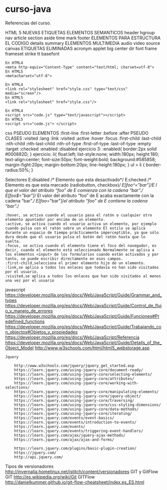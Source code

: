 # curso-java

Referencias del curso.

HTML 5
	NUEVAS ETIQUETAS
		ELEMENTOS SEMANTICOS
			header
			hgroup
			nav
			article
			section
			aside
			time
			mark
			footer
		ELEMENTOS PARA ESTRUCTURA EL CODIGO
			details
			summary
		ELEMENTOS MULTIMEDIA
			audio
			video
			source
			canvas
	ETIQUETAS ELIMINADAS
		acronym
		applet
		big
		center
		dir
		font
		frame
		frameset
		strike
		tt
		basefont


	En HTML4 
	<meta http-equiv="Content-Type" content="text/html; charset=utf-8">
	En HTML5 
	<metacharset="utf-8">

	En HTML4 
	<link rel="stylesheet" href="style.css" type="text/css" media="screen"/>
	En HTML5
	<link rel="stylesheet" href="style.css"/>

	En HTML4 
	<script src="code.js" type="text/javascript"></script>
	En HTML5
	<script src="code.js"> </script>

css
	PSEUDO ELEMENTOS
		:first-line
		:first-letter
		:before
		:after
	PSEUDO CLASES
		:visited
		:lang
	    :link
	    :visited
	    :active
	    :hover
	    :focus
	    :first-child
	    :last-child
	    :nth-child
	    :nth-last-child
	    :nth-of-type
	    :first-of-type
	    :last-of-type
	    :empty
	    :target
	    :checked
	    :enabled
	    :disabled
ejercicio 3:
	:enabled{
		border:2px solid #000882D;
	}
ejercicio:
	li{
		float:left;
		list-style:none;
		width:180px;
		height:180;
		text-align:center;
		font-size:50px;
		font-weight:bold;
		background:#585858;
		margin-fight:20px;
		margin-bottom:20px;
		line-height:180px;
	}
	ul > li {
		border-radius:50%;
	}

Selectores
	E:disabled /*
	Elemento que esta desactivado*/
	E:checked /*
	Elemento es que esta marcado (radiobutton, checkbox)*/
	E[foo^="bar"]/*E
	l que el valor del atributo “foo” de E comienza con la cadena “bar”.*/
	E[foo$="bar"]/*
	El valor del atributo  “foo” de E acaba exactamente con la cadena “bar”.*/
	E[foo*="bar"]/*el
	atributo “foo” de E contiene la cadena “bar”.*/

	:hover, se activa cuando el usuario pasa el ratón o cualquier otro elemento apuntador por encima de un elemento.
	:active, se activa cuando el usuario activa un elemento, por ejemplo cuando pulsa con el ratón sobre un elemento El estilo se aplica durante un espacio de tiempo prácticamente imperceptible, ya que sólo dura desde que el usuario pulsa el botón del ratón hasta que lo suelta.
	:focus, se activa cuando el elemento tiene el foco del navegador, es decir, cuando el elemento está seleccionado Normalmente se aplica a los elementos <input> de los formularios cuando están activados y por tanto, se puede escribir directamente en esos campos.
	:first-child,selecciona el primer elemento hijo de un elemento.
	:link,se aplica a todos los enlaces que todavía no han sido visitados por el usuario.
	:visited,se aplica a todos los enlaces que han sido visitados al menos una vez por el usuario

javascript 
	https://developer.mozilla.org/es/docs/Web/JavaScript/Guide/Grammar_and_types
	https://developer.mozilla.org/es/docs/Web/JavaScript/Guide/Control_de_flujo_y_manejo_de_errores
	https://developer.mozilla.org/es/docs/Web/JavaScript/Guide/Funciones#Predefined_functions
	https://developer.mozilla.org/es/docs/Web/JavaScript/Guide/Trabajando_con_objectos#Objetos_y_propiedades
	https://developer.mozilla.org/es/docs/Web/JavaScript/Referencia
	https://developer.mozilla.org/es/docs/Web/JavaScript/Guide/Details_of_the_Object_Model
	http://www.w3schools.com/html/html5_webstorage.asp

	Jquery
		
		http://www.w3schools.com/jquery/jquery_get_started.asp
		https://learn.jquery.com/using-jquery-core/document-ready/
		https://learn.jquery.com/using-jquery-core/selecting-elements/
		https://learn.jquery.com/using-jquery-core/attributes/
		https://learn.jquery.com/using-jquery-core/working-with-selections/
		https://learn.jquery.com/using-jquery-core/manipulating-elements/
		https://learn.jquery.com/using-jquery-core/jquery-object/
		https://learn.jquery.com/using-jquery-core/traversing/
		https://learn.jquery.com/using-jquery-core/css-styling-dimensions/
		https://learn.jquery.com/using-jquery-core/data-methods/
		https://learn.jquery.com/using-jquery-core/iterating/
		https://learn.jquery.com/events/event-basics/
		https://learn.jquery.com/events/introduction-to-events/
		https://learn.jquery.com/events/
		https://learn.jquery.com/events/triggering-event-handlers/
		https://learn.jquery.com/ajax/jquery-ajax-methods/
		https://learn.jquery.com/ajax/ajax-and-forms/

		https://learn.jquery.com/plugins/basic-plugin-creation/
		https://jquery.com/
		http://api.jquery.com/

Tipos de versionadores
	http://invernalia.homelinux.net/jstitch/content/versionadores
GIT y GitFlow
	GIT
	http://es.wikipedia.org/wiki/Git
	GITFlow
	http://danielkummer.github.io/git-flow-cheatsheet/index.es_ES.html